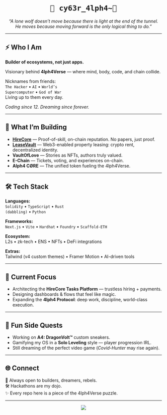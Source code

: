 <h1 align="center"><code>👾 cy63r_4lph4~🐉</code></h1>
<p align="center"><i>
“A lone wolf doesn’t move because there is light at the end of the tunnel.<br>
He moves because moving forward is the only logical thing to do.”
</i></p>

---

## ⚡ Who I Am

**Builder of ecosystems, not just apps.**

Visionary behind <b>4lph4Verse</b> — where mind, body, code, and chain collide.

Nicknames from friends:  
<code>The Hacker</code> • <code>AI</code> • <code>World’s Supercomputer</code> • <code>God of War</code>  
Living up to them every day.

_Coding since 12. Dreaming since forever._

---

## 🚀 What I’m Building

- <b>[HireCore](https://github.com/cy63r-4lph4/HireX)</b> — Proof-of-skill, on-chain reputation. No papers, just proof.
- <b>[LeaseVault](https://github.com/cy63r-4lph4/leaseVaultLite)</b> — Web3-enabled property leasing: crypto rent, decentralized identity.
- <b>VaultOfLove</b> — Stories as NFTs, authors truly valued.
- <b>E-Chain</b> — Tickets, voting, and experiences on-chain.
- <b>Alph4 CØRE</b> — The unified token fueling the 4lph4Verse.

---

## 🛠 Tech Stack

**Languages:**  
<code>Solidity</code> • <code>TypeScript</code> • <code>Rust (dabbling)</code> • <code>Python</code>

**Frameworks:**  
<code>Next.js</code> • <code>Vite</code> • <code>Hardhat</code> • <code>Foundry</code> • <code>Scaffold-ETH</code>

**Ecosystem:**  
L2s • zk-tech • ENS • NFTs • DeFi integrations

**Extras:**  
Tailwind (v4 custom themes) • Framer Motion • AI-driven tools

---

## 🎯 Current Focus

- Architecting the **HireCore Tasks Platform** — trustless hiring + payments.
- Designing dashboards & flows that feel like magic.
- Expanding the **4lph4 Protocol**: deep work, discipline, world-class execution.

---

## 🐉 Fun Side Quests

- Working on **A4: DragonVolt™** custom sneakers.
- Gamifying my OS in a **Solo Leveling** style — player progression IRL.
- Still dreaming of the perfect video game (*Covid-Hunter* may rise again).

---

## 🌐 Connect

💬 Always open to builders, dreamers, rebels.  
🛠 Hackathons are my dojo.  
✨ Every repo here is a piece of the 4lph4Verse puzzle.

<!-- Optionally add contact/social links here if desired -->

---

<p align="center">
  <img src="https://capsule-render.vercel.app/api?type=wave&color=auto&height=130&section=footer&animation=twinkling"/>
</p>
